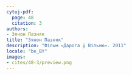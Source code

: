 ```yaml
---
cytuj-pdf:
  page: 48
  citation: 3
authors:
- Зянон Пазняк
title: "Зянон Пазняк"
description: "Фільм «Дарога ў Вільню». 2011"
locale: "be_BY"
images:
- cites/48-3/preview.png
---
```


